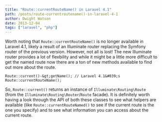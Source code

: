 ```yaml
---
title: "Route::currentRouteName() in Laravel 4.1"
path: /posts/route-currentroutename()-in-laravel-4-1
author: Dwight Watson
date: 2013-12-04
tags: ["laravel", "php"]
---
```


Worth noting that `Route::currentRouteName()` is no longer available in Laravel 4.1, likely a result of an Illuminate router replacing the Symfony router of the previous version. However, not all is lost! The new Illuminate router provides a lot of flexbility and while it might be a little more difficult to get the named route now there are a ton of new methods available to find out more about the route.

    Route::current()-&gt;getName(); // Laravel 4.1&#039;s Route::currentRouteName();
	
So, `Route::current()` returns an instance of `Illuminate\Routing\Route` (from the `Illuminate\Routing\Router`/`Route` facade). It is definitely worth having a look through the API of both these classes to see what helpers are available (like `Route::currentRouteNamed()` to see if the current route is the one you specify) and to see what information you can access about the current route.
